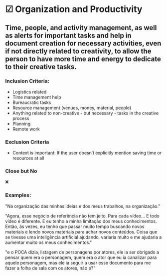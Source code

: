 # ☑ Organization and Productivity

## Time, people, and activity management, as well as alerts for important tasks and help in document creation for necessary activities, even if not directly related to creativity, to allow the person to have more time and energy to dedicate to their creative tasks.

### Inclusion Criteria:

* Logistics related
* Time management help
* Bureaucratic tasks
* Resource management (venues, money, material, people)
* Anything related to non-creative - but necessary - tasks in the creative process
* Planning
* Remote work

### Exclusion Criteria

* Context is important: If the user doesn’t explicitly mention saving time or resources at all

### Close but No

❌

### Examples:

"Na organização das minhas ideias e dos meus trabalhos, na organização."

"Agora, esse negócio de referência não tem jeito. Para cada vídeo... E todo vídeo é diferente. E eu tenho a minha limitação dos meus conhecimentos. Então, às vezes, eu tenho que passar muito tempo buscando novos materiais e lendo novos materiais para achar novos conteúdos. Coisa que se tivesse uma inteligência artificial ajudando, variaria muito e me ajudaria a aumentar muito os meus conhecimentos."

"e o POCA dizia, listagem de personagens por atores, ele ia ser obrigado a pensar quem era o personagem, quem era o ator que eu ia canalizar para aquele personagem, mas ele ia seguir a usar esse documento para me fazer a folha de sala com os atores, não é?"
